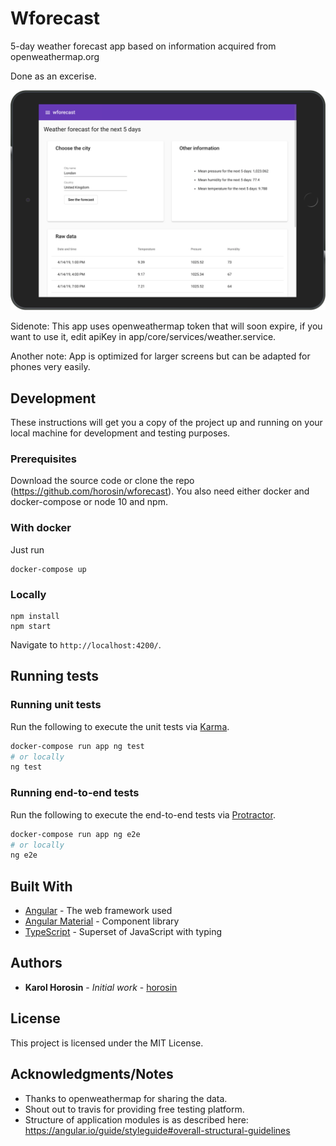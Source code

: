 # Wforecast

5-day weather forecast app based on information acquired from openweathermap.org

Done as an excerise.

![](docs/vis.png)

Sidenote: This app uses openweathermap token that will soon expire, if you want to use it, edit apiKey in app/core/services/weather.service.

Another note: App is optimized for larger screens but can be adapted for phones very easily.

## Development
These instructions will get you a copy of the project up and running on your local machine for development and testing purposes.

### Prerequisites
Download the source code or clone the repo (https://github.com/horosin/wforecast). You also need either docker and docker-compose or node 10 and npm.

### With docker
Just run
```
docker-compose up
```

### Locally
```
npm install
npm start
```

Navigate to `http://localhost:4200/`.

## Running tests

### Running unit tests

Run the following to execute the unit tests via [Karma](https://karma-runner.github.io).
```sh
docker-compose run app ng test
# or locally
ng test
```

### Running end-to-end tests

Run the following to execute the end-to-end tests via [Protractor](http://www.protractortest.org/).
```sh
docker-compose run app ng e2e
# or locally
ng e2e
```

## Built With

* [Angular](https://www.angular.io/) - The web framework used
* [Angular Material](https://material.angular.io/) - Component library
* [TypeScript](https://www.typescriptlang.org/) - Superset of JavaScript with typing

## Authors

* **Karol Horosin** - *Initial work* - [horosin](https://github.com/horosin)

## License

This project is licensed under the MIT License.

## Acknowledgments/Notes
- Thanks to openweathermap for sharing the data.
- Shout out to travis for providing free testing platform.
- Structure of application modules is as described here: https://angular.io/guide/styleguide#overall-structural-guidelines
